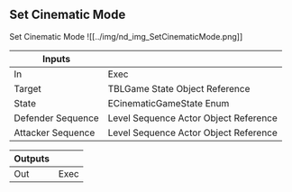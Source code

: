 ## Set Cinematic Mode
Set Cinematic Mode
![[../img/nd_img_SetCinematicMode.png]]

|Inputs||
|--|--|
| In | Exec |
| Target | TBLGame State Object Reference |
| State | ECinematicGameState Enum |
| Defender Sequence | Level Sequence Actor Object Reference |
| Attacker Sequence | Level Sequence Actor Object Reference |

|Outputs||
|--|--|
| Out | Exec |

